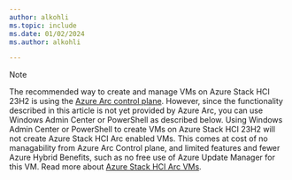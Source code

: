 ```yaml
---
author: alkohli
ms.topic: include
ms.date: 01/02/2024
ms.author: alkohli

---
```


> [!NOTE]
> The recommended way to create and manage VMs on Azure Stack HCI 23H2 is using the [Azure Arc control plane](../hci/manage/azure-arc-vm-management-overview.md). However, since the functionality described in this article is not yet provided by Azure Arc, you can use Windows Admin Center or PowerShell as described below.
> Using Windows Admin Center or PowerShell to create VMs on Azure Stack HCI 23H2 will not create Azure Stack HCI Arc enabled VMs. This comes at cost of no managability from Azure Arc Control plane, and limited features and fewer Azure Hybrid Benefits, such as no free use of Azure Update Manager for this VM.
> Read more about [Azure Stack HCI Arc VMs](..articles/azure-arc/choose-service.md).

